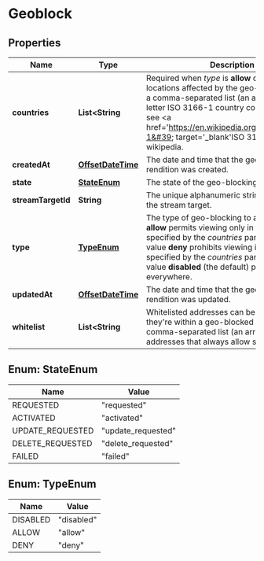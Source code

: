 
# Geoblock

## Properties
Name | Type | Description | Notes
------------ | ------------- | ------------- | -------------
**countries** | **List&lt;String** | Required when *type* is **allow** or **deny**. The locations affected by the geo-blocking. Enter a comma-separated list (an array) of two-letter ISO 3166-1 country codes. For a list, see &lt;a href&#x3D;&#39;https://en.wikipedia.org/wiki/ISO_3166-1&#39; target&#x3D;&#39;_blank&#39;ISO 3166-1&lt;/a on wikipedia. |  [optional]
**createdAt** | [**OffsetDateTime**](OffsetDateTime.md) | The date and time that the geo-blocking rendition was created. |  [optional]
**state** | [**StateEnum**](#StateEnum) | The state of the geo-blocking. |  [optional]
**streamTargetId** | **String** | The unique alphanumeric string that identifies the stream target. |  [optional]
**type** | [**TypeEnum**](#TypeEnum) | The type of geo-blocking to apply. The value **allow** permits viewing only in the locations specified by the *countries* parameter. The value **deny** prohibits viewing in the locations specified by the *countries* parameter. The value **disabled** (the default) permits viewing everywhere. |  [optional]
**updatedAt** | [**OffsetDateTime**](OffsetDateTime.md) | The date and time that the geo-blocking rendition was updated. |  [optional]
**whitelist** | **List&lt;String** | Whitelisted addresses can be viewed even if they&#39;re within a geo-blocked location. Enter a comma-separated list (an array) of IP addresses that always allow streaming. |  [optional]


<a name="StateEnum"></a>
## Enum: StateEnum
Name | Value
---- | -----
REQUESTED | &quot;requested&quot;
ACTIVATED | &quot;activated&quot;
UPDATE_REQUESTED | &quot;update_requested&quot;
DELETE_REQUESTED | &quot;delete_requested&quot;
FAILED | &quot;failed&quot;


<a name="TypeEnum"></a>
## Enum: TypeEnum
Name | Value
---- | -----
DISABLED | &quot;disabled&quot;
ALLOW | &quot;allow&quot;
DENY | &quot;deny&quot;



